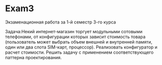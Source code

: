 # Exam3
Экзаменационная работа за 1-й семестр 3-го курса

Задача:Некий интернет-магазин торгует модульными сотовыми телефонами, от конфигурации которых зависит стоимость товара (пользователь может выбрать объем внешней и внутренней памяти, один или два слота SIM-карт, процессор). Реализовать конфигуратор и расчет стоимости.
Решить задачу с применением соответствующего паттерна проектирования.
